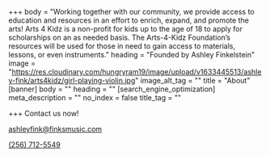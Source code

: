 +++
body = "Working together with our community, we provide access to education and resources in an effort to enrich, expand, and promote the arts! Arts 4 Kidz is a non-profit for kids up to the age of 18 to apply for scholarships on an as needed basis. The Arts-4-Kidz Foundation’s resources will be used for those in need to gain access to materials, lessons, or even instruments."
heading = "Founded by Ashley Finkelstein"
image = "https://res.cloudinary.com/hungryram19/image/upload/v1633445513/ashley-fink/arts4kidz/girl-playing-violin.jpg"
image_alt_tag = ""
title = "About"
[banner]
body = ""
heading = ""
[search_engine_optimization]
meta_description = ""
no_index = false
title_tag = ""

+++
Contact us now! 

ashleyfink@finksmusic.com

[(256) 712-5549](tel:%28256%29%20712-5549)